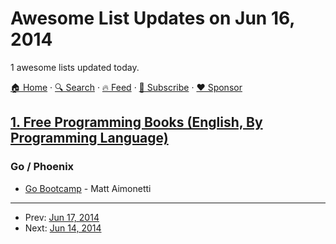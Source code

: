 # Awesome List Updates on Jun 16, 2014

1 awesome lists updated today.

[🏠 Home](/README.md) · [🔍 Search](https://www.trackawesomelist.com/search/) · [🔥 Feed](https://www.trackawesomelist.com/rss.xml) · [📮 Subscribe](https://trackawesomelist.us17.list-manage.com/subscribe?u=d2f0117aa829c83a63ec63c2f&id=36a103854c) · [❤️  Sponsor](https://github.com/sponsors/theowenyoung)



## [1. Free Programming Books (English, By Programming Language)](/content/EbookFoundation/free-programming-books/README.md)

### Go / Phoenix

*   [Go Bootcamp](http://www.golangbootcamp.com/book) - Matt Aimonetti

---

- Prev: [Jun 17, 2014](/content/2014/06/17/README.md)
- Next: [Jun 14, 2014](/content/2014/06/14/README.md)